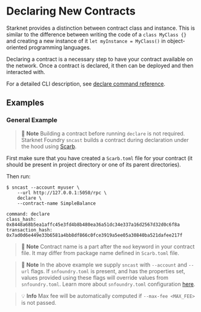 # Declaring New Contracts

Starknet provides a distinction between contract class and instance. This is similar to the difference between writing the code of a `class MyClass {}` and creating a new instance of it `let myInstance = MyClass()` in object-oriented programming languages.

Declaring a contract is a necessary step to have your contract available on the network. Once a contract is declared, it then can be deployed and then interacted with.

For a detailed CLI description, see [declare command reference](../appendix/sncast/declare.md).

## Examples

### General Example

> 📝 **Note**
> Building a contract before running `declare` is not required. Starknet Foundry `sncast` builds a contract during declaration under the hood using [Scarb](https://docs.swmansion.com/scarb).

First make sure that you have created a `Scarb.toml` file for your contract (it should be present in project directory or one of its parent directories).

Then run:

```shell
$ sncast --account myuser \
    --url http://127.0.0.1:5050/rpc \ 
    declare \
    --contract-name SimpleBalance

command: declare
class_hash: 0x8448a68b5ea1affc45e3fd4b8b480ea36a51dc34e337a16d2567d32d0c6f8a
transaction_hash: 0x7ad0d6e449e33b6581a4bb8df866c0fce3919a5ee05a30840ba521dafee217f
```

> 📝 **Note**
> Contract name is a part after the `mod` keyword in your contract file. It may differ from package name defined in `Scarb.toml` file.

> 📝 **Note**
> In the above example we supply `sncast` with `--account` and `--url` flags. If `snfoundry.toml` is present, and has
> the properties set, values provided using these flags will override values from `snfoundry.toml`. Learn more about `snfoundry.toml`
> configuration [here](../projects/configuration.md#sncast).

> 💡 **Info**
> Max fee will be automatically computed if `--max-fee <MAX_FEE>` is not passed.
